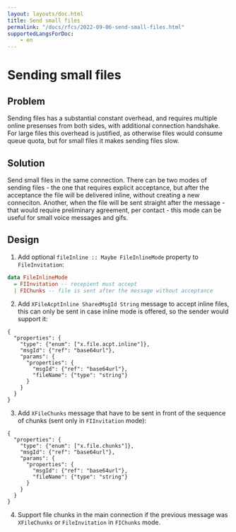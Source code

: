 ```yaml
---
layout: layouts/doc.html
title: Send small files
permalink: "/docs/rfcs/2022-09-06-send-small-files.html"
supportedLangsForDoc:
    - en
---
```

# Sending small files

## Problem

Sending files has a substantial constant overhead, and requires multiple online presenses from both sides, with additional connection handshake. For large files this overhead is justified, as otherwise files would consume queue quota, but for small files it makes sending files slow.

## Solution

Send small files in the same connection. There can be two modes of sending files - the one that requires explicit acceptance, but after the acceptance the file will be delivered inline, without creating a new conneciton. Another, when the file will be sent straight after the message - that would require preliminary agreement, per contact - this mode can be useful for small voice messages and gifs.

## Design

1. Add optional `fileInline :: Maybe FileInlineMode` property to `FileInvitation`:

```haskell
data FileInlineMode
  = FIInvitation -- recepient must accept
  | FIChunks -- file is sent after the message without acceptance
```

2. Add `XFileAcptInline SharedMsgId String` message to accept inline files, this can only be sent in case inline mode is offered, so the sender would support it:

```
{
  "properties": {
    "type": {"enum": ["x.file.acpt.inline"]},
    "msgId": {"ref": "base64url"},
    "params": {
      "properties": {
        "msgId": {"ref": "base64url"},
        "fileName": {"type": "string"}
      }
    }
  }
}
```

3. Add `XFileChunks` message that have to be sent in front of the sequence of chunks (sent only in `FIInvitation` mode):

```
{
  "properties": {
    "type": {"enum": ["x.file.chunks"]},
    "msgId": {"ref": "base64url"},
    "params": {
      "properties": {
        "msgId": {"ref": "base64url"},
        "fileName": {"type": "string"}
      }
    }
  }
}
```

4. Support file chunks in the main connection if the previous message was `XFileChunks` or `FileInvitation` in `FIChunks` mode.
